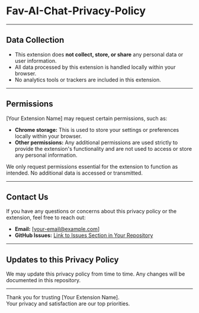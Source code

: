 # Fav-AI-Chat-Privacy-Policy

---

## **Data Collection**

- This extension does **not collect, store, or share** any personal data or user information.
- All data processed by this extension is handled locally within your browser.
- No analytics tools or trackers are included in this extension.

---

## **Permissions**

[Your Extension Name] may request certain permissions, such as:
- **Chrome storage:** This is used to store your settings or preferences locally within your browser.
- **Other permissions:** Any additional permissions are used strictly to provide the extension's functionality and are not used to access or store any personal information.

We only request permissions essential for the extension to function as intended. No additional data is accessed or transmitted.

---

## **Contact Us**

If you have any questions or concerns about this privacy policy or the extension, feel free to reach out:

- **Email:** [your-email@example.com]
- **GitHub Issues:** [Link to Issues Section in Your Repository](https://github.com/your-username/your-repository/issues)

---

## **Updates to this Privacy Policy**

We may update this privacy policy from time to time. Any changes will be documented in this repository.

---

Thank you for trusting [Your Extension Name].  
Your privacy and satisfaction are our top priorities.
